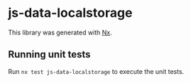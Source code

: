 # js-data-localstorage

This library was generated with [Nx](https://nx.dev).

## Running unit tests

Run `nx test js-data-localstorage` to execute the unit tests.

